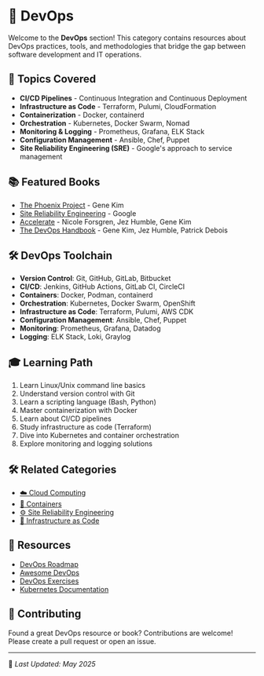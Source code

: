 # 🚀 DevOps

Welcome to the **DevOps** section! This category contains resources about DevOps practices, tools, and methodologies that bridge the gap between software development and IT operations.

## 📖 Topics Covered

- **CI/CD Pipelines** - Continuous Integration and Continuous Deployment
- **Infrastructure as Code** - Terraform, Pulumi, CloudFormation
- **Containerization** - Docker, containerd
- **Orchestration** - Kubernetes, Docker Swarm, Nomad
- **Monitoring & Logging** - Prometheus, Grafana, ELK Stack
- **Configuration Management** - Ansible, Chef, Puppet
- **Site Reliability Engineering (SRE)** - Google's approach to service management

## 📚 Featured Books

- [The Phoenix Project](https://github.com/fagun18/Books-Collection/tree/main/DevOps) - Gene Kim
- [Site Reliability Engineering](https://github.com/fagun18/Books-Collection/tree/main/DevOps) - Google
- [Accelerate](https://github.com/fagun18/Books-Collection/tree/main/DevOps) - Nicole Forsgren, Jez Humble, Gene Kim
- [The DevOps Handbook](https://github.com/fagun18/Books-Collection/tree/main/DevOps) - Gene Kim, Jez Humble, Patrick Debois

## 🛠️ DevOps Toolchain

- **Version Control**: Git, GitHub, GitLab, Bitbucket
- **CI/CD**: Jenkins, GitHub Actions, GitLab CI, CircleCI
- **Containers**: Docker, Podman, containerd
- **Orchestration**: Kubernetes, Docker Swarm, OpenShift
- **Infrastructure as Code**: Terraform, Pulumi, AWS CDK
- **Configuration Management**: Ansible, Chef, Puppet
- **Monitoring**: Prometheus, Grafana, Datadog
- **Logging**: ELK Stack, Loki, Graylog

## 🎓 Learning Path

1. Learn Linux/Unix command line basics
2. Understand version control with Git
3. Learn a scripting language (Bash, Python)
4. Master containerization with Docker
5. Learn about CI/CD pipelines
6. Study infrastructure as code (Terraform)
7. Dive into Kubernetes and container orchestration
8. Explore monitoring and logging solutions

## 🛠️ Related Categories

- [☁️ Cloud Computing](https://github.com/fagun18/Books-Collection/tree/main/DevOps/Cloud)
- [🐳 Containers](https://github.com/fagun18/Books-Collection/tree/main/DevOps/Containers)
- [⚙️ Site Reliability Engineering](https://github.com/fagun18/Books-Collection/tree/main/DevOps/SRE)
- [🔧 Infrastructure as Code](https://github.com/fagun18/Books-Collection/tree/main/DevOps/IaC)

## 🔗 Resources

- [DevOps Roadmap](https://roadmap.sh/devops)
- [Awesome DevOps](https://github.com/AcalephStorage/awesome-devops)
- [DevOps Exercises](https://github.com/bregman-arie/devops-exercises)
- [Kubernetes Documentation](https://kubernetes.io/docs/home/)

## 🤝 Contributing

Found a great DevOps resource or book? Contributions are welcome! Please create a pull request or open an issue.

---
📅 *Last Updated: May 2025*
